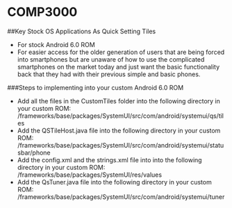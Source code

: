 # COMP3000

##Key Stock OS Applications As Quick Setting Tiles
  - For stock Android 6.0 ROM
  - For easier access for the older generation of users that are being forced into smartphones but are unaware of how to use the complicated smartphones on the market today and just want the basic functionality back that they had with their previous simple and basic phones.

###Steps to implementing into your custom Android 6.0 ROM
  - Add all the files in the CustomTiles folder into the following directory in your custom ROM:   /frameworks/base/packages/SystemUI/src/com/android/systemui/qs/tiles
  - Add the QSTileHost.java file into the following directory in your custom ROM: /frameworks/base/packages/SystemUI/src/com/android/systemui/statusbar/phone
  - Add the config.xml and the strings.xml file into into the following directory in your custom ROM: /frameworks/base/packages/SystemUI/res/values
  - Add the QsTuner.java file into the following directory in your custom ROM: /frameworks/base/packages/SystemUI/src/com/android/systemui/tuner
